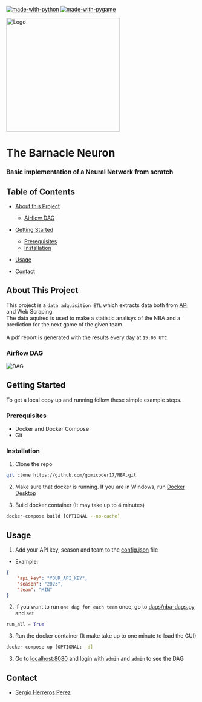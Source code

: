 [![made-with-python](https://img.shields.io/badge/Made%20with-Python-informational?style=flat-square)](https://www.python.org/)
[![made-with-pygame](https://img.shields.io/badge/Made%20with-Pygame-informational?style=flat-square)](https://www.pygame.org/)

<div align="left">
  <img src="https://upload.wikimedia.org/wikipedia/commons/c/c2/MultiLayerNeuralNetworkBigger_english.png" alt="Logo" width="300">
</div>

# The Barnacle Neuron
### Basic implementation of a Neural Network from scratch

## Table of Contents

- [About this Project](#about-this-project)
    - [Airflow DAG](#airflow-dag)

- [Getting Started](#getting-started)
    - [Prerequisites](#prerequisites)
    - [Installation](#installation)
- [Usage](#usage)
- [Contact](#contact)

## About This Project

This project is a `data adquisition ETL` which extracts data both from [API](api-url) and Web Scraping.  
The data aquired is used to make a statistic analisys of the NBA and a prediction for the next game of the given team.  
<br>
A pdf report is generated with the results every day at `15:00 UTC`.  

### Airflow DAG

![DAG](images/flow.png)

## Getting Started

To get a local copy up and running follow these simple example steps.

### Prerequisites

- Docker and Docker Compose
- Git

### Installation

1. Clone the repo

```sh
git clone https://github.com/gomicoder17/NBA.git
```

2. Make sure that docker is running. If you are in Windows, run [Docker Desktop](https://www.docker.com/products/docker-desktop)

3. Build docker container (It may take up to 4 minutes)

```sh
docker-compose build [OPTIONAL --no-cache]
```

## Usage

1. Add your API key, season and team to the [config.json](config.json) file

- Example:

```json
{
    "api_key": "YOUR_API_KEY",
    "season": "2023",
    "team": "MIN"
}
```

2. If you want to run `one dag for each team` once, go to [dags/nba-dags.py](dags/nba-dags.py) and set 
```python
run_all = True
```

3. Run the docker container (It make take up to one minute to load the GUI)

```sh
docker-compose up [OPTIONAL: -d]
```

3. Go to [localhost:8080](http://localhost:8080) and login with `admin` and `admin` to see the DAG

## Contact

- [Sergio Herreros Perez][email]

[api-url]: https://sportsdata.io/developers/api-documentation/nba
[email]: mailto:gomimaster1@gmail.com